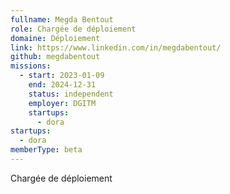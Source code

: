 ```yaml
---
fullname: Megda Bentout
role: Chargée de déploiement
domaine: Déploiement
link: https://www.linkedin.com/in/megdabentout/
github: megdabentout
missions:
  - start: 2023-01-09
    end: 2024-12-31
    status: independent
    employer: DGITM
    startups:
      - dora
startups:
  - dora
memberType: beta
---
```

Chargée de déploiement